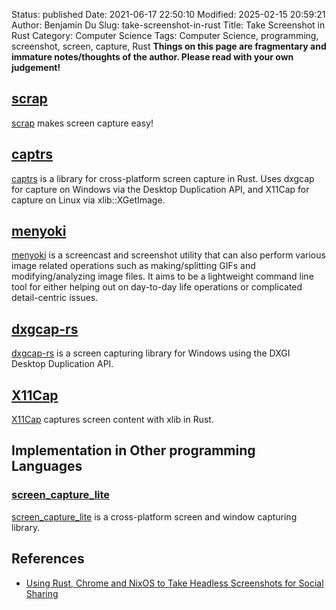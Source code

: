 Status: published
Date: 2021-06-17 22:50:10
Modified: 2025-02-15 20:59:21
Author: Benjamin Du
Slug: take-screenshot-in-rust
Title: Take Screenshot in Rust
Category: Computer Science
Tags: Computer Science, programming, screenshot, screen, capture, Rust
**Things on this page are fragmentary and immature notes/thoughts of the author. Please read with your own judgement!**

## [scrap](https://crates.io/crates/scrap)
[scrap](https://crates.io/crates/scrap)
makes screen capture easy!

## [captrs](https://crates.io/crates/captrs)
[captrs](https://crates.io/crates/captrs)
is a library for cross-platform screen capture in Rust. 
Uses dxgcap for capture on Windows via the Desktop Duplication API, 
and X11Cap for capture on Linux via xlib::XGetImage.

## [menyoki](https://github.com/orhun/menyoki)
[menyoki](https://github.com/orhun/menyoki)
is a screencast and screenshot utility 
that can also perform various image related operations 
such as making/splitting GIFs and modifying/analyzing image files. 
It aims to be a lightweight command line tool 
for either helping out on day-to-day life operations or complicated detail-centric issues. 

## [dxgcap-rs](https://github.com/bryal/dxgcap-rs)
[dxgcap-rs](https://github.com/bryal/dxgcap-rs)
is a screen capturing library for Windows using the DXGI Desktop Duplication API.

## [X11Cap](https://github.com/bryal/X11Cap)
[X11Cap](https://github.com/bryal/X11Cap)
captures screen content with xlib in Rust.

## Implementation in Other programming Languages

### [screen_capture_lite](https://github.com/smasherprog/screen_capture_lite)
[screen_capture_lite](https://github.com/smasherprog/screen_capture_lite)
is a cross-platform screen and window capturing library.

## References

- [Using Rust, Chrome and NixOS to Take Headless Screenshots for Social Sharing](https://lgug2z.com/articles/using-rust-chrome-and-nixos-to-take-headless-screenshots-for-social-sharing/)

